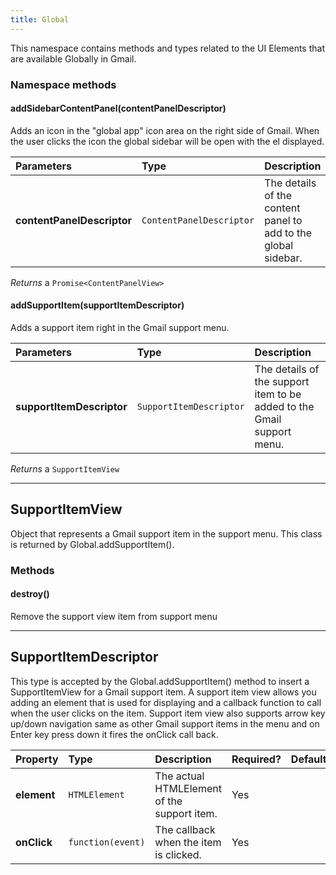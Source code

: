 ```yaml
---
title: Global
---
```

This namespace contains methods and types related to the UI Elements that are available Globally in Gmail.

### Namespace methods
#### addSidebarContentPanel(contentPanelDescriptor)
Adds an icon in the "global app" icon area on the right side of Gmail. When the user clicks the icon the global sidebar will be open with the el displayed.

| Parameters | Type | Description |
| :--- | :--- | :--- |
| **contentPanelDescriptor** | `ContentPanelDescriptor` | The details of the content panel to add to the global sidebar. |

_Returns_ a `Promise<ContentPanelView>`

#### addSupportItem(supportItemDescriptor)
Adds a support item right in the Gmail support menu.

| Parameters | Type | Description |
| :--- | :--- | :--- |
| **supportItemDescriptor** | `SupportItemDescriptor` | The details of the support item to be added to the Gmail support menu. |

_Returns_ a `SupportItemView`

---
## SupportItemView
Object that represents a Gmail support item in the support menu. This class is returned by Global.addSupportItem().
### Methods
#### destroy()
Remove the support view item from support menu


---
## SupportItemDescriptor
This type is accepted by the Global.addSupportItem() method to insert a SupportItemView for a Gmail support item. A support item view allows you adding an element that is used for displaying and a callback function to call when the user clicks on the item. Support item view also supports arrow key up/down navigation same as other Gmail support items in the menu and on Enter key press down it fires the onClick call back.

| Property | Type | Description | Required? | Default |
| :--- | :--- | :--- | :--- | :--- |
| **element** | `HTMLElement` | The actual HTMLElement of the support item. | Yes |  |
| **onClick** | `function(event)` | The callback when the item is clicked. | Yes |  |
